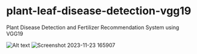 # plant-leaf-disease-detection-vgg19
Plant Disease Detection and Fertilizer Recommendation System using VGG19

![Alt text](relative%20path/to/img.jpg?raw=true "Title")
![Screenshot 2023-11-23 165907](https://github.com/itsvipulkumar/plant-leaf-disease-detection-vgg19/assets/92398016/fcdd6a87-afd1-482e-99d5-4cbede2b5208)
